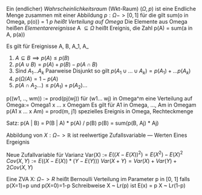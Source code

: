 
Ein (endlicher) *Wahrscheinlichkeitsraum* (Wkt-Raum) $(\Omega, p)$ ist eine Endliche Menge zusammen mit einer Abbildung $p: \Omega -> [0, 1]$ 
für die gilt sum(o in Omega, p(o)) = 1
*p heißt Verteilung auf Omega*
Die Elemente aus Omega heißen *Elementarereignisse*
A $\subseteq \Omega$ heißt Ereignis, die Zahl p(A) = sum(a in A, p(a))

Es gilt für Ereignisse A, B, A_1, A_
1. $A \subseteq B \implies p(A) \le p(B)$ 
2. $p(A \cup B) = p(A) + p(B) - p(A\cap B)$ 
3. Sind $A_1 … A_k$ Paarweise Disjunkt so gilt $p(A_1 \cup … \cup A_k) = p(A_1) +… p(A_k)$ 
4. $p(\Omega / A) = 1 - p(A)$ 
5. $p(A \cap A_2 …) \le p(A_1) + p(A_2) …$ 

p((w1, .., wm)) := prod(pj(wj)) für (w1… wj) in Omega^m eine Verteilung auf Omega:= Omega1 x … x Omegam
Es gilt für A1 in Omega, …, Am in Omegam   p(A1 x … x Am) = prod(m, j1) 
spezielles Ereignis in Omega, Rechteckmenge


Satz: p(A | B) = P(B | A) * p(A) / p(B)
p(B) = sum(p(B, Aj) * Aj)

Abbildung von $X: \Omega -> \mathbb{R}$  ist reelwertige Zufallsvariable
— Werten Eines Ergeignis

Neue Zufallvariable für Varianz
Var(X) := $E((X-E(X))^2)   =  E(X^2) - E(X)^2$ 
$Cov(X, Y) := E((X-E(X))* (Y-E(Y)))$ 
$Var(X+Y) = Var(X) + Var(Y) + 2 Cov(X, Y)$ 

Eine ZVA X: $\Omega -> R$ heißt Bernoulli Verteilung im Parameter p in [0, 1] falls p(X=1)=p und p(X=0)=1-p
Schreibweise
X ~ Lr(p) ist E(x) = p
X ~ Lr(1-p)
